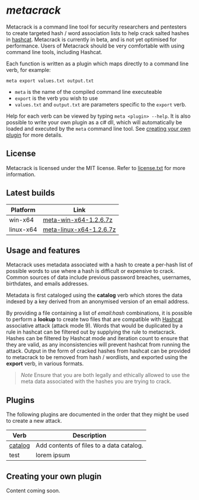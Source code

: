 # *metacrack*

Metacrack is a command line tool for security researchers and pentesters to create targeted hash / word association lists to help crack salted hashes in [hashcat](https://github.com/hashcat/hashcat). Metacrack is currently in beta, and is not yet optimised for performance. Users of Metacrack should be very comfortable with using command line tools, including Hashcat.

Each function is written as a plugin which maps directly to a command line verb, for example:

`meta export values.txt output.txt` 

- `meta` is the name of the compiled command line executeable
- `export` is the verb you wish to use 
- `values.txt` and `output.txt` are parameters specific to the `export` verb.

Help for each verb can be viewed by typing `meta <plugin> --help`. It is also possible to write your own plugin as a c# dll, which will automatically be loaded and executed by the `meta` command line tool. See [creating your own plugin](#creating-your-own-plugin) for more details.

  
## License
Metacrack is licensed under the MIT license. Refer to [license.txt](https://github.com/metacrackorg/metacrack/blob/main/LICENSE) for more information.

## Latest builds 

 
| Platform | Link |
| --- | --- |
| win-x64 | [meta-win-x64-1.2.6.7z](https://github.com/acmesecorg/metacrack/raw/main/Builds/meta-win-x64-1.2.6.7z)|
| linux-x64 | [meta-linux-x64-1.2.6.7z](https://github.com/acmesecorg/metacrack/raw/main/Builds/meta-linux-x64-1.2.6.7z)|
  
  
## Usage and features


Metacrack uses metadata associated with a hash to create a per-hash list of possible words to use where a hash is difficult or expensive to crack. Common sources of data include previous password breaches, usernames, birthdates, and emails addresses. 

Metadata is first cataloged using the **catalog** verb which stores the data indexed by a key derived from an anonymised version of an email address.
  
By providing a file containing a list of *email:hash* combinations, it is possible to perform a **lookup** to create two files that are compatible with [Hashcat](https://github.com/hashcat/hashcat) associative attack (attack mode 9). Words that would be duplicated by a rule in hashcat can be filtered out by supplying the rule to metacrack. Hashes can be filtered by Hashcat mode and iteration count to ensure that they are valid, as any inconsistencies will prevent hashcat from running the attack. Output in the form of cracked hashes from hashcat can be provided to metacrack to be removed from hash / wordlists, and exported using the **export** verb, in various formats.  
 
  > *Note*
  > Ensure that you are both legally and ethically allowed to use the meta data associated with the hashes you are trying to crack. 

## Plugins 

The following plugins are documented in the order that they might be used to create a new attack. 
 
| Verb | Description |
| --- | --- |
| [catalog](https://github.com/metacrackorg/metacrack/wiki/Catalog) | Add contents of files to a data catalog.|
| test | lorem ipsum |
 

 
 ## Creating your own plugin
 
 Content coming soon.
